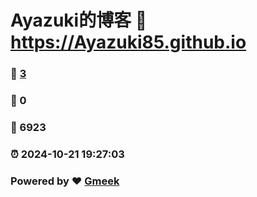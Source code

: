 # Ayazuki的博客 :link: https://Ayazuki85.github.io 
### :page_facing_up: [3](https://Ayazuki85.github.io/tag.html) 
### :speech_balloon: 0 
### :hibiscus: 6923 
### :alarm_clock: 2024-10-21 19:27:03 
### Powered by :heart: [Gmeek](https://github.com/Meekdai/Gmeek)
